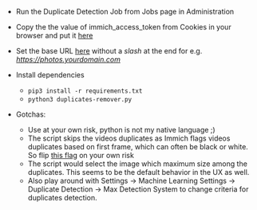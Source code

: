- Run the Duplicate Detection Job from Jobs page in Administration
    
- Copy the the value of immich_access_token from Cookies in your browser and put it [here](https://github.com/vikrant82/immich-duplicates-remover/blob/main/duplicates-remover.py#L11)
    
- Set the base URL [here](https://github.com/vikrant82/immich-duplicates-remover/blob/main/duplicates-remover.py#L5) without a *slash* at the end for e.g. *https://photos.yourdomain.com*
    
- Install dependencies
    
    - `pip3 install -r requirements.txt`
    - `python3 duplicates-remover.py`
- Gotchas:
    
    - Use at your own risk, python is not my native language ;)
    - The script skips the videos duplicates as Immich flags videos duplicates based on first frame, which can often be black or white. So flip [this flag](https://github.com/vikrant82/immich-duplicates-remover/blob/main/duplicates-remover.py#L8) on your own risk
    - The script would select the image which maximum size among the duplicates. This seems to be the default behavior in the UX as well.
    - Also play around with Settings -> Machine Learning Settings -> Duplicate Detection -> Max Detection System to change criteria for duplicates detection.
